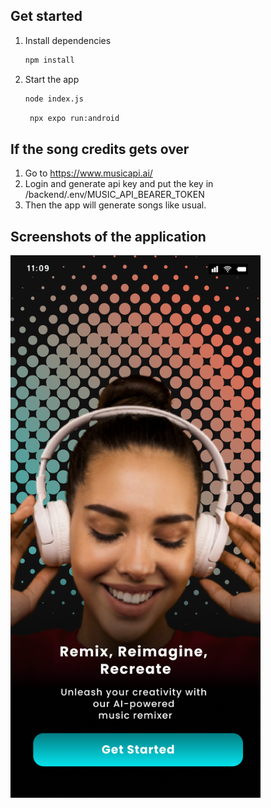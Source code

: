 ## Get started

1. Install dependencies

   ```bash
   npm install
   ```

2. Start the app

   ```bash
   node index.js
   ```

   ```bash
    npx expo run:android
   ```


## If the song credits gets over
1. Go to https://www.musicapi.ai/
2. Login and generate api key and put the key in /backend/.env/MUSIC_API_BEARER_TOKEN
3. Then the app will generate songs like usual.

## Screenshots of the application

<img src="./assets/images/onboarding page.png" width="400" alt="onBoarding page">